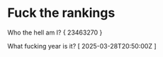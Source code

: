# Fuck the rankings

Who the hell am I?
{ 23463270 }

What fucking year is it?
[ 2025-03-28T20:50:00Z ]
